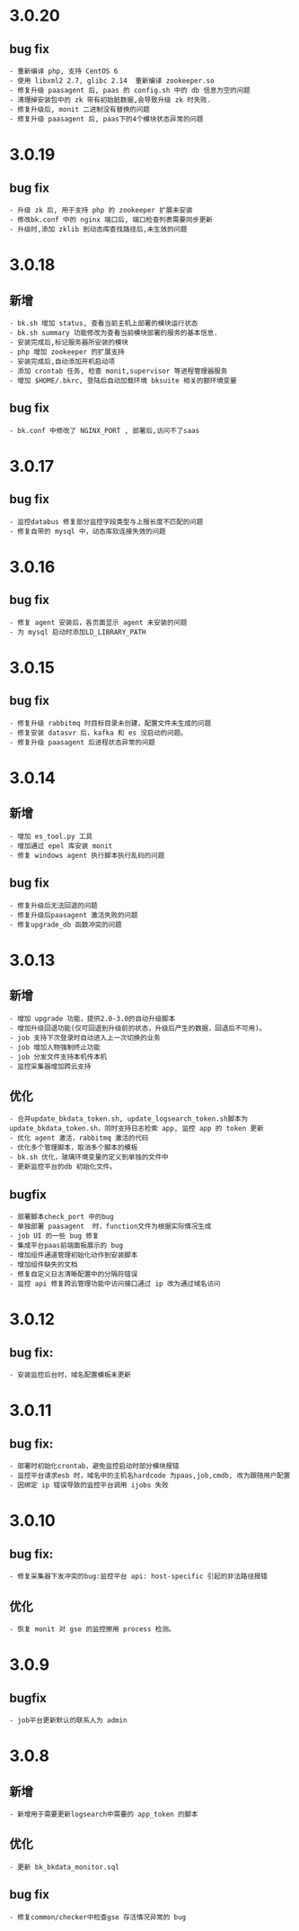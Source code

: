 # 3.0.20
## bug fix
    - 重新编译 php, 支持 CentOS 6
    - 使用 libxml2 2.7, glibc 2.14  重新编译 zookeeper.so
    - 修复升级 paasagent 后, paas 的 config.sh 中的 db 信息为空的问题
    - 清理掉安装包中的 zk 带有初始脏数据,会导致升级 zk 时失败.
    - 修复升级后, monit 二进制没有替换的问题
    - 修复升级 paasagent 后, paas下的4个模块状态异常的问题

# 3.0.19
## bug fix
    - 升级 zk 后, 用于支持 php 的 zookeeper 扩展未安装
    - 修改bk.conf 中的 nginx 端口后, 端口检查列表需要同步更新
    - 升级时,添加 zklib 到动态库查找路径后,未生效的问题
# 3.0.18
##  新增
    - bk.sh 增加 status, 查看当前主机上部署的模块运行状态
    - bk.sh summary 功能修改为查看当前模块部署的服务的基本信息.
    - 安装完成后,标记服务器所安装的模块
    - php 增加 zookeeper 的扩展支持
    - 安装完成后,自动添加开机启动项
    - 添加 crontab 任务, 检查 monit,supervisor 等进程管理器服务
    - 增加 $HOME/.bkrc, 登陆后自动加载环境 bksuite 相关的额环境变量

## bug fix
    - bk.conf 中修改了 NGINX_PORT , 部署后,访问不了saas

# 3.0.17
## bug fix
    - 监控databus 修复部分监控字段类型与上报长度不匹配的问题
    - 修复自带的 mysql 中，动态库软连接失效的问题
# 3.0.16
## bug fix
    - 修复 agent 安装后，各页面显示 agent 未安装的问题
    - 为 mysql 启动时添加LD_LIBRARY_PATH

# 3.0.15
## bug fix
    - 修复升级 rabbitmq 时目标目录未创建，配置文件未生成的问题
    - 修复安装 datasvr 后，kafka 和 es 没启动的问题。
    - 修复升级 paasagent 后进程状态异常的问题

# 3.0.14
## 新增
    - 增加 es_tool.py 工具
    - 增加通过 epel 库安装 monit
    - 修复 windows agent 执行脚本执行乱码的问题

## bug fix
    - 修复升级后无法回退的问题
    - 修复升级后paasagent 激活失败的问题
    - 修复upgrade_db 函数冲突的问题

# 3.0.13
## 新增
    - 增加 upgrade 功能，提供2.0-3.0的自动升级脚本
    - 增加升级回退功能(仅可回退到升级前的状态，升级后产生的数据，回退后不可用)。
    - job 支持下次登录时自动进入上一次切换的业务
    - job 增加人物强制终止功能
    - job 分发文件支持本机传本机
    - 监控采集器增加跨云支持

## 优化
    - 合并update_bkdata_token.sh, update_logsearch_token.sh脚本为update_bkdata_token.sh，同时支持日志检索 app, 监控 app 的 token 更新
    - 优化 agent 激活，rabbitmq 激活的代码
    - 优化多个管理脚本，取消多个脚本的模板
    - bk.sh 优化，玻璃环境变量的定义到单独的文件中
    - 更新监控平台的db 初始化文件。

## bugfix
    - 部署脚本check_port 中的bug
    - 单独部署 paasagent  时，function文件为根据实际情况生成
    - job UI 的一些 bug 修复
    - 集成平台paas前端面板展示的 bug
    - 增加组件通道管理初始化动作到安装脚本
    - 增加组件缺失的文档
    - 修复自定义日志清晰配置中的分隔符错误
    - 监控 api 修复跨云管理功能中访问接口通过 ip 改为通过域名访问

# 3.0.12
## bug fix:
    - 安装监控后台时，域名配置模板未更新

# 3.0.11
## bug fix:
    - 部署时初始化crontab，避免监控启动时部分模块报错
    - 监控平台请求esb 时，域名中的主机名hardcode 为paas,job,cmdb, 改为跟随用户配置
    - 因绑定 ip 错误导致的监控平台调用 ijobs 失败

# 3.0.10
## bug fix:
    - 修复采集器下发冲突的bug:监控平台 api: host-specific 引起的非法路径报错
## 优化
    - 恢复 monit 对 gse 的监控擦用 process 检测。

# 3.0.9
## bugfix
    - job平台更新默认的联系人为 admin

# 3.0.8
## 新增
    - 新增用于需要更新logsearch中需要的 app_token 的脚本
## 优化
    - 更新 bk_bkdata_monitor.sql

## bug fix
    - 修复common/checker中检查gse 存活情况异常的 bug


